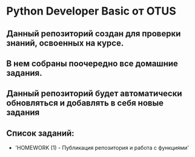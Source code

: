 # Python Developer Basic от OTUS
## Данный репозиторий создан для проверки знаний, освоенных на курсе. 
## В нем собраны поочередно все домашние задания.
## Данный репозиторий будет автоматически обновляться и добавлять в себя новые задания
## Список заданий:

- 'HOMEWORK (1) - Публикация репозитория и работа с функциями'
